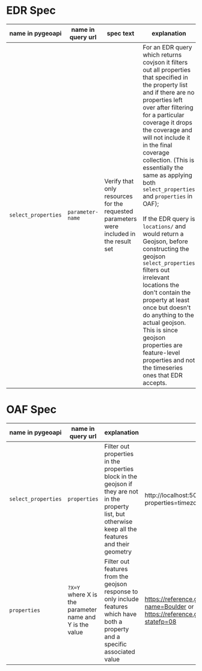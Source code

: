 # EDR Spec

| name in pygeoapi    | name in query url | spec text                                                                               | explanation                                                                                                                                                                                                                                                                                                                                                                                                                                                                                                                                                                                                                                                                                                                                    | example |
| ------------------- | ----------------- | --------------------------------------------------------------------------------------- | ---------------------------------------------------------------------------------------------------------------------------------------------------------------------------------------------------------------------------------------------------------------------------------------------------------------------------------------------------------------------------------------------------------------------------------------------------------------------------------------------------------------------------------------------------------------------------------------------------------------------------------------------------------------------------------------------------------------------------------------------- | ------- |
| `select_properties` | `parameter-name`  | Verify that only resources for the requested parameters were included in the result set | For an EDR query which returns covjson it filters out all properties that specified in the property list and if there are no properties left over after filtering for a particular coverage it drops the coverage and will not include it in the final coverage collection. (This is essentially the same as applying both `select_properties` and `properties` in OAF); <br/> <br/> If the EDR query is `locations/` and would return a Geojson, before constructing the geojson `select_properties` filters out irrelevant locations the don't contain the property at least once but doesn't do anything to the actual geojson. This is since geojson properties are feature-level properties and not the timeseries ones that EDR accepts. |         |

# OAF Spec

| name in pygeoapi    | name in query url                                       | explanation                                                                                                                                               | example                                                                                                                                        |
| ------------------- | ------------------------------------------------------- | --------------------------------------------------------------------------------------------------------------------------------------------------------- | ---------------------------------------------------------------------------------------------------------------------------------------------- |
| `select_properties` | `properties`                                            | Filter out properties in the properties block in the geojson if they are not in the property list, but otherwise keep all the features and their geometry | http://localhost:5000/collections/rise-edr/items?properties=timezoneOffset                                                                     |
| `properties`        | `?X=Y` where X is the parameter name and Y is the value | Filter out features from the geojson response to only include features which have both a property and a specific associated value                         | https://reference.geoconnex.us/collections/counties/items?name=Boulder or https://reference.geoconnex.us/collections/counties/items?statefp=08 |
